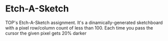 # Etch-A-Sketch

TOP's Etch-A-Sketch assignment. It's a dinamically-generated sketchboard with a pixel row/column count of less than 100. Each time you pass the cursor the given pixel gets 20% darker 
